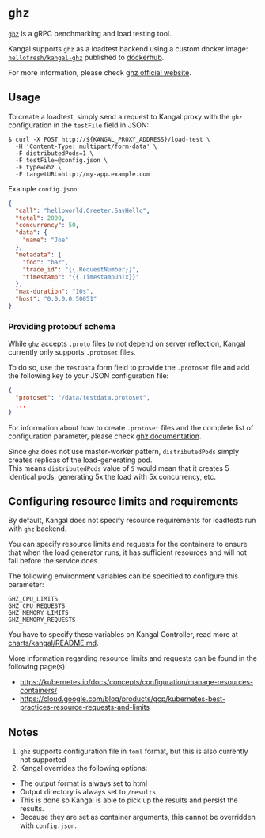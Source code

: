 # `ghz`

[`ghz`] is a gRPC benchmarking and load testing tool.  

Kangal supports `ghz` as a loadtest backend using a custom docker image: [`hellofresh/kangal-ghz`][kangal-ghz] published to [dockerhub].

For more information, please check [ghz official website][`ghz`].

## Usage
To create a loadtest, simply send a request to Kangal proxy with the `ghz` configuration in the `testFile` field in JSON:

```shell
$ curl -X POST http://${KANGAL_PROXY_ADDRESS}/load-test \
  -H 'Content-Type: multipart/form-data' \
  -F distributedPods=1 \
  -F testFile=@config.json \
  -F type=Ghz \
  -F targetURL=http://my-app.example.com
```

Example `config.json`:

```json
{
  "call": "helloworld.Greeter.SayHello",
  "total": 2000,
  "concurrency": 50,
  "data": {
    "name": "Joe"
  },
  "metadata": {
    "foo": "bar",
    "trace_id": "{{.RequestNumber}}",
    "timestamp": "{{.TimestampUnix}}"
  },
  "max-duration": "10s",
  "host": "0.0.0.0:50051"
}
```

### Providing protobuf schema

While `ghz` accepts `.proto` files to not depend on server reflection, Kangal currently only supports `.protoset` files.

To do so, use the `testData` form field to provide the `.protoset` file and add the following key to your JSON configuration file:

```json
{
  "protoset": "/data/testdata.protoset",
  ...
}
```

For information about how to create `.protoset` files and the complete list of configuration parameter, please check [ghz documentation][ghz params].

Since `ghz` does not use master-worker pattern, `distributedPods` simply creates replicas of the load-generating pod.  
This means `distributedPods` value of `5` would mean that it creates 5 identical pods, generating 5x the load with 5x concurrency, etc.


## Configuring resource limits and requirements
By default, Kangal does not specify resource requirements for loadtests run with `ghz` backend.

You can specify resource limits and requests for the containers to ensure that when the load generator runs, it has sufficient resources and will not fail before the service does.

The following environment variables can be specified to configure this parameter:

```
GHZ_CPU_LIMITS
GHZ_CPU_REQUESTS
GHZ_MEMORY_LIMITS
GHZ_MEMORY_REQUESTS
```

You have to specify these variables on Kangal Controller, read more at [charts/kangal/README.md](/charts/kangal/README.md#kangal-controller-ghz-specific).

More information regarding resource limits and requests can be found in the following page(s):
- https://kubernetes.io/docs/concepts/configuration/manage-resources-containers/
- https://cloud.google.com/blog/products/gcp/kubernetes-best-practices-resource-requests-and-limits


## Notes
1. `ghz` supports configuration file in `toml` format, but this is also currently not supported
2. Kangal overrides the following options:
  * The output format is always set to html
  * Output directory is always set to `/results`
  * This is done so Kangal is able to pick up the results and persist the results.  
  * Because they are set as container arguments, this cannot be overridden with `config.json`.


[`ghz`]: https://ghz.sh/
[ghz params]: https://ghz.sh/docs/options
[kangal-ghz]: https://github.com/hellofresh/kangal-ghz
[dockerhub]: hub.docker.com/r/hellofresh/kangal-ghz/
